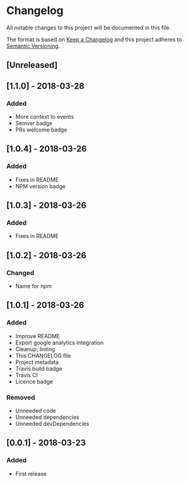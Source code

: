 # Changelog
All notable changes to this project will be documented in this file.

The format is based on [Keep a Changelog](http://keepachangelog.com/en/1.0.0/)
and this project adheres to [Semantic Versioning](http://semver.org/spec/v2.0.0.html).

## [Unreleased]

## [1.1.0] - 2018-03-28
### Added
- More context to events
- Semver badge
- PRs welcome badge

## [1.0.4] - 2018-03-26
### Added
- Fixes in README
- NPM version badge

## [1.0.3] - 2018-03-26
### Added
- Fixes in README

## [1.0.2] - 2018-03-26
### Changed
- Name for npm

## [1.0.1] - 2018-03-26
### Added
- Improve README
- Export google analytics integration
- Cleanup, linting
- This CHANGELOG file
- Project metadata
- Travis build badge
- Travis CI
- Licence badge

### Removed
- Unneeded code
- Unneeded dependencies
- Unneeded devDependencies

## [0.0.1] - 2018-03-23
### Added
- First release
